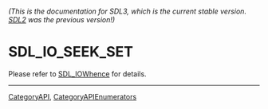 ###### (This is the documentation for SDL3, which is the current stable version. [SDL2](https://wiki.libsdl.org/SDL2/) was the previous version!)
# SDL_IO_SEEK_SET

Please refer to [SDL_IOWhence](SDL_IOWhence) for details.

----
[CategoryAPI](CategoryAPI), [CategoryAPIEnumerators](CategoryAPIEnumerators)

